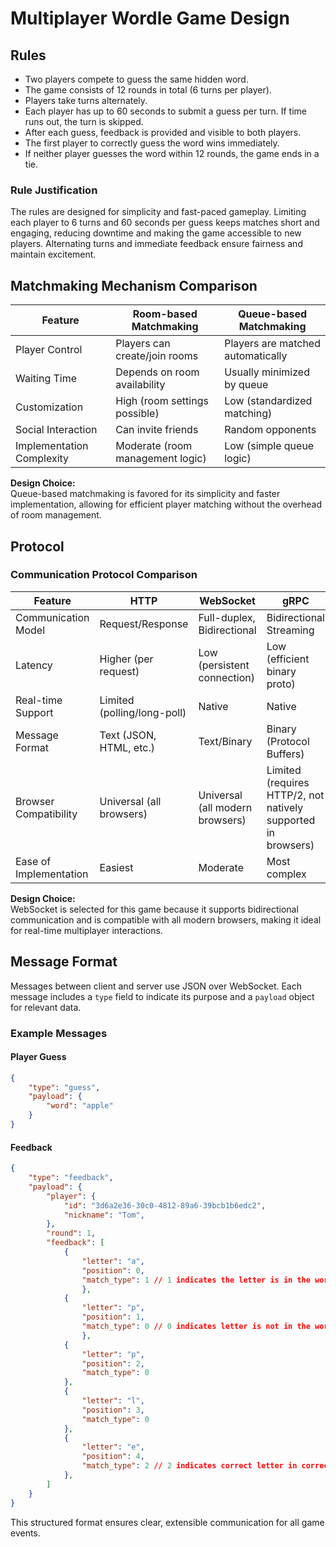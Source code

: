 # Multiplayer Wordle Game Design

## Rules
- Two players compete to guess the same hidden word.
- The game consists of 12 rounds in total (6 turns per player).
- Players take turns alternately.
- Each player has up to 60 seconds to submit a guess per turn. If time runs out, the turn is skipped.
- After each guess, feedback is provided and visible to both players.
- The first player to correctly guess the word wins immediately.
- If neither player guesses the word within 12 rounds, the game ends in a tie.

### Rule Justification
The rules are designed for simplicity and fast-paced gameplay. Limiting each player to 6 turns and 60 seconds per guess keeps matches short and engaging, reducing downtime and making the game accessible to new players. Alternating turns and immediate feedback ensure fairness and maintain excitement.

## Matchmaking Mechanism Comparison

| Feature                | Room-based Matchmaking         | Queue-based Matchmaking        |
|------------------------|-------------------------------|-------------------------------|
| Player Control         | Players can create/join rooms | Players are matched automatically |
| Waiting Time           | Depends on room availability  | Usually minimized by queue    |
| Customization          | High (room settings possible) | Low (standardized matching)   |
| Social Interaction     | Can invite friends            | Random opponents              |
| Implementation Complexity | Moderate (room management logic) | Low (simple queue logic)         |

**Design Choice:**  
Queue-based matchmaking is favored for its simplicity and faster implementation, allowing for efficient player matching without the overhead of room management.

## Protocol
### Communication Protocol Comparison

| Feature                      | HTTP                         | WebSocket                    | gRPC                         |
|------------------------------|------------------------------|------------------------------|------------------------------|
| Communication Model          | Request/Response             | Full-duplex, Bidirectional   | Bidirectional Streaming      |
| Latency                      | Higher (per request)         | Low (persistent connection)  | Low (efficient binary proto) |
| Real-time Support            | Limited (polling/long-poll)  | Native                       | Native                       |
| Message Format               | Text (JSON, HTML, etc.)      | Text/Binary                  | Binary (Protocol Buffers)    |
| Browser Compatibility        | Universal (all browsers)     | Universal (all modern browsers) | Limited (requires HTTP/2, not natively supported in browsers) |
| Ease of Implementation       | Easiest                      | Moderate                     | Most complex                 |

**Design Choice:**  
WebSocket is selected for this game because it supports bidirectional communication and is compatible with all modern browsers, making it ideal for real-time multiplayer interactions.

## Message Format

Messages between client and server use JSON over WebSocket. Each message includes a `type` field to indicate its purpose and a `payload` object for relevant data.

### Example Messages

#### Player Guess

```json
{
    "type": "guess",
    "payload": {
        "word": "apple"
    }
}
```

#### Feedback

```json
{
    "type": "feedback",
    "payload": {
        "player": {
            "id": "3d6a2e36-30c0-4812-89a6-39bcb1b6edc2",
            "nickname": "Tom",
        },
        "round": 1,
        "feedback": [
            {
                "letter": "a",
                "position": 0,
                "match_type": 1 // 1 indicates the letter is in the word but in the wrong position
                },
            {
                "letter": "p",
                "position": 1,
                "match_type": 0 // 0 indicates letter is not in the word
                },
            {
                "letter": "p",
                "position": 2,
                "match_type": 0
            },
            {
                "letter": "l",
                "position": 3,
                "match_type": 0
            },
            {
                "letter": "e",
                "position": 4,
                "match_type": 2 // 2 indicates correct letter in correct position
            },
        ]
    }
}
```

This structured format ensures clear, extensible communication for all game events.